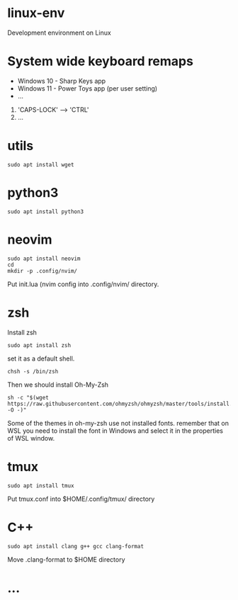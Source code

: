 # linux-env
Development environment on Linux

# System wide keyboard remaps

* Windows 10 - Sharp Keys app
* Windows 11 - Power Toys app (per user setting)
* ...

1. 'CAPS-LOCK' --> 'CTRL'
2. ...

# utils
```
sudo apt install wget
```

# python3
```
sudo apt install python3
```

# neovim
```
sudo apt install neovim
cd
mkdir -p .config/nvim/
```
Put init.lua (nvim config into .config/nvim/ directory.


# zsh
Install zsh
```
sudo apt install zsh
```

set it as a default shell.
```
chsh -s /bin/zsh
```

Then we should install Oh-My-Zsh
```
sh -c "$(wget https://raw.githubusercontent.com/ohmyzsh/ohmyzsh/master/tools/install.sh -O -)"
```

Some of the themes in oh-my-zsh use not installed fonts. 
remember that on WSL you need to install the font in Windows and select it in the properties of WSL window.

# tmux
```
sudo apt install tmux
```
Put tmux.conf into $HOME/.config/tmux/ directory


# C++
```
sudo apt install clang g++ gcc clang-format
```
Move .clang-format to $HOME directory

# ...
